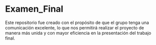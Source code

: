 # Examen_Final
Este repositorio fue creado con el propósito de que el grupo tenga una comunicación excelente, lo que nos permitirá realizar el proyecto de manera más unida y con mayor eficiencia en la presentación del trabajo final.

